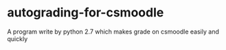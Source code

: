 # autograding-for-csmoodle
A program write by python 2.7 which makes grade on csmoodle easily and quickly
